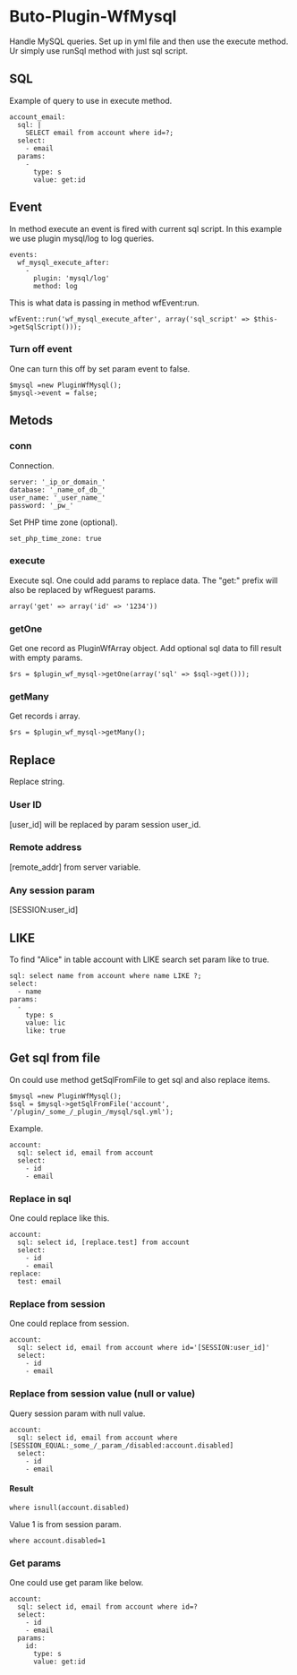 # Buto-Plugin-WfMysql
Handle MySQL queries. Set up in yml file and then use the execute method. Ur simply use runSql method with just sql script. 







## SQL
Example of query to use in execute method.

```
account_email:
  sql: |
    SELECT email from account where id=?;
  select:
    - email
  params:
    -
      type: s
      value: get:id
```

## Event
In method execute an event is fired with current sql script. In this example we use plugin mysql/log to log queries.
```
events:
  wf_mysql_execute_after:
    -
      plugin: 'mysql/log'
      method: log
```
This is what data is passing in method wfEvent:run.
```
wfEvent::run('wf_mysql_execute_after', array('sql_script' => $this->getSqlScript()));
```

### Turn off event
One can turn this off by set param event to false.
```
$mysql =new PluginWfMysql();
$mysql->event = false;
```

## Metods

### conn
Connection.
```
server: '_ip_or_domain_'
database: '_name_of_db_'
user_name: '_user_name_'
password: '_pw_'
```
Set PHP time zone (optional).
```
set_php_time_zone: true
```

### execute
Execute sql. One could add params to replace data. The "get:" prefix will also be replaced by wfReguest params.

```
array('get' => array('id' => '1234'))
```

### getOne
Get one record as PluginWfArray object. Add optional sql data to fill result with empty params.

```
$rs = $plugin_wf_mysql->getOne(array('sql' => $sql->get()));
```
### getMany
Get records i array.

```
$rs = $plugin_wf_mysql->getMany();
```

## Replace
Replace string.

### User ID
[user_id] will be replaced by param session user_id.

### Remote address
[remote_addr] from server variable.

### Any session param
[SESSION:user_id]


## LIKE
To find "Alice" in table account with LIKE search set param like to true.
```
sql: select name from account where name LIKE ?;
select:
  - name
params:
  -
    type: s
    value: lic
    like: true 
```

## Get sql from file

On could use method getSqlFromFile to get sql and also replace items.

```
$mysql =new PluginWfMysql();
$sql = $mysql->getSqlFromFile('account', '/plugin/_some_/_plugin_/mysql/sql.yml');
```
Example.
```
account:
  sql: select id, email from account
  select:
    - id
    - email
```

### Replace in sql
One could replace like this.
```
account:
  sql: select id, [replace.test] from account
  select:
    - id
    - email
replace:
  test: email
```

### Replace from session
One could replace from session.
```
account:
  sql: select id, email from account where id='[SESSION:user_id]'
  select:
    - id
    - email
```

### Replace from session value (null or value)
Query session param with null value.
```
account:
  sql: select id, email from account where [SESSION_EQUAL:_some_/_param_/disabled:account.disabled]
  select:
    - id
    - email
```
#### Result
```
where isnull(account.disabled)
```

Value 1 is from session param.
```
where account.disabled=1
```

### Get params
One could use get param like below.
```
account:
  sql: select id, email from account where id=?
  select:
    - id
    - email
  params:
    id:
      type: s
      value: get:id
```

